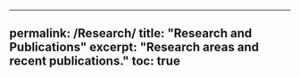 
---
permalink: /Research/
title: "Research and Publications"
excerpt: "Research areas and recent publications."
toc: true
---


